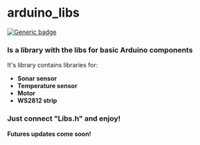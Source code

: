 # arduino_libs

[![Generic badge](https://img.shields.io/badge/Arduino-blue.svg)](https://www.arduino.cc/)

### Is a library with the libs for basic Arduino components

It's library contains libraries for:
- **Sonar sensor**
- **Temperature sensor**
- **Motor**
- **WS2812 strip**

### Just connect "Libs.h" and enjoy!

**Futures updates come soon!**